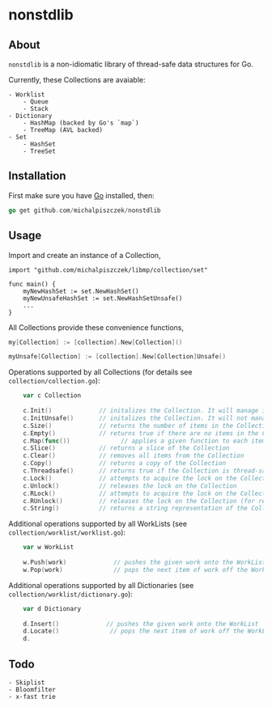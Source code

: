 # nonstdlib

## About

`nonstdlib` is a non-idiomatic library of thread-safe data structures for Go. 

Currently, these Collections are avaiable:
    
    - Worklist 
        - Queue 
        - Stack
    - Dictionary
        - HashMap (backed by Go's `map`)
        - TreeMap (AVL backed)
    - Set
        - HashSet 
        - TreeSet
       

## Installation

First make sure you have [Go](http://golang.org) installed, then:

```go
go get github.com/michalpiszczek/nonstdlib
```

## Usage

Import and create an instance of a Collection,

```golang
import "github.com/michalpiszczek/libmp/collection/set"

func main() {
    myNewHashSet := set.NewHashSet()
    myNewUnsafeHashSet := set.NewHashSetUnsafe()
    ...
}
```

All Collections provide these convenience functions,

```go
my[Collection] := [collection].New[Collection]() 

myUnsafe[Collection] := [collection].New[Collection]Unsafe()
```

Operations supported by all Collections (for details see `collection/collection.go`):

```go
    var c Collection
    
    c.Init()             // initalizes the Collection. It will manage its own thread-safety.
    c.InitUnsafe()       // initalizes the Collection. It will not manage its own thread-safety.
    c.Size()             // returns the number of items in the Collection
    c.Empty()            // returns true if there are no items in the Collection, false otherwise.
    c.Map(func())              // applies a given function to each item in the Collection.
    c.Slice()            // returns a slice of the Collection
    c.Clear()            // removes all items from the Collection
    c.Copy()             // returns a copy of the Collection
    c.Threadsafe()       // returns true if the Collection is thread-safe, false otherwise
    c.Lock()             // attempts to acquire the lock on the Collection   
    c.Unlock()           // releases the lock on the Collection
    c.RLock()            // attempts to acquire the lock on the Collection  (for reading)
    c.RUnlock()          // releases the lock on the Collection (for reading)
    c.String()           // returns a string representation of the Collection
```

Additional operations supported by all WorkLists (see `collection/worklist/worklist.go`):

```go 
    var w WorkList
    
    w.Push(work)             // pushes the given work onto the WorkList
    w.Pop(work)              // pops the next item of work off the WorkList
```

Additional operations supported by all Dictionaries (see `collection/worklist/dictionary.go`):

```go 
    var d Dictionary
    
    d.Insert()             // pushes the given work onto the WorkList
    d.Locate()              // pops the next item of work off the WorkList
    d.
```

## Todo
    - Skiplist
    - Bloomfilter
    - x-fast trie


